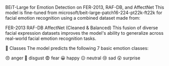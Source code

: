 BEiT-Large for Emotion Detection on FER-2013, RAF-DB, and AffectNet
This model is fine-tuned from microsoft/beit-large-patch16-224-pt22k-ft22k for facial emotion recognition using a combined dataset made from:

FER-2013
RAF-DB
AffectNet (Cleaned & Balanced)
This fusion of diverse facial expression datasets improves the model's ability to generalize across real-world facial emotion recognition tasks.

🧠 Classes
The model predicts the following 7 basic emotion classes:

😠 anger
🤢 disgust
😨 fear
😀 happy
😐 neutral
😢 sad
😲 surprise
